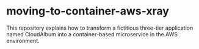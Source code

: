 # moving-to-container-aws-xray
  This repository explains how to transform a fictitious three-tier application named CloudAlbum into a container-based microservice in the AWS environment.
